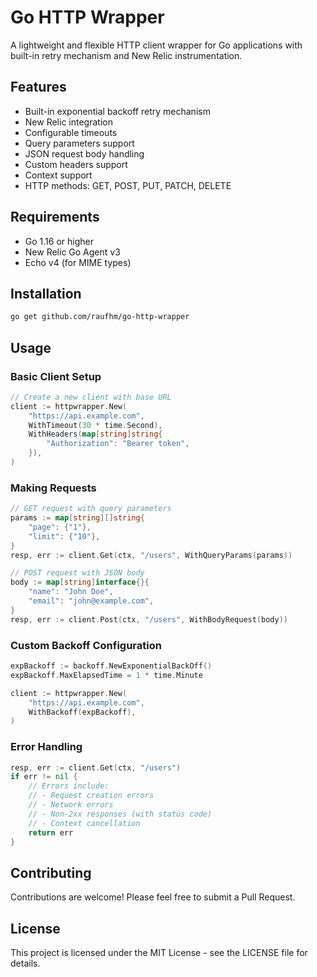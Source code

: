 # Go HTTP Wrapper

A lightweight and flexible HTTP client wrapper for Go applications with built-in retry mechanism and New Relic instrumentation.

## Features

- Built-in exponential backoff retry mechanism
- New Relic integration
- Configurable timeouts
- Query parameters support
- JSON request body handling
- Custom headers support
- Context support
- HTTP methods: GET, POST, PUT, PATCH, DELETE

## Requirements

- Go 1.16 or higher
- New Relic Go Agent v3
- Echo v4 (for MIME types)

## Installation

```bash
go get github.com/raufhm/go-http-wrapper
```

## Usage

### Basic Client Setup

```go
// Create a new client with base URL
client := httpwrapper.New(
    "https://api.example.com",
    WithTimeout(30 * time.Second),
    WithHeaders(map[string]string{
        "Authorization": "Bearer token",
    }),
)
```

### Making Requests

```go
// GET request with query parameters
params := map[string][]string{
    "page": {"1"},
    "limit": {"10"},
}
resp, err := client.Get(ctx, "/users", WithQueryParams(params))

// POST request with JSON body
body := map[string]interface{}{
    "name": "John Doe",
    "email": "john@example.com",
}
resp, err := client.Post(ctx, "/users", WithBodyRequest(body))
```

### Custom Backoff Configuration

```go
expBackoff := backoff.NewExponentialBackOff()
expBackoff.MaxElapsedTime = 1 * time.Minute

client := httpwrapper.New(
    "https://api.example.com",
    WithBackoff(expBackoff),
)
```

### Error Handling

```go
resp, err := client.Get(ctx, "/users")
if err != nil {
    // Errors include:
    // - Request creation errors
    // - Network errors
    // - Non-2xx responses (with status code)
    // - Context cancellation
    return err
}
```

## Contributing

Contributions are welcome! Please feel free to submit a Pull Request.

## License

This project is licensed under the MIT License - see the LICENSE file for details.
